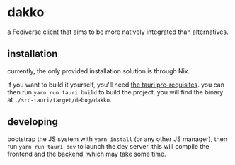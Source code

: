 # dakko

a Fediverse client that aims to be more natively integrated than alternatives.

## installation

currently, the only provided installation solution is through Nix.

if you want to build it yourself, you'll need [the tauri pre-requisites](https://tauri.app/v1/guides/getting-started/prerequisites).
you can then run `yarn run tauri build` to build the project. you will find the binary at `./src-tauri/target/debug/dakko`.


## developing

bootstrap the JS system with `yarn install` (or any other JS manager), then run `yarn run tauri dev` to launch the dev server.
this will compile the frontend and the backend, which may take some time.
